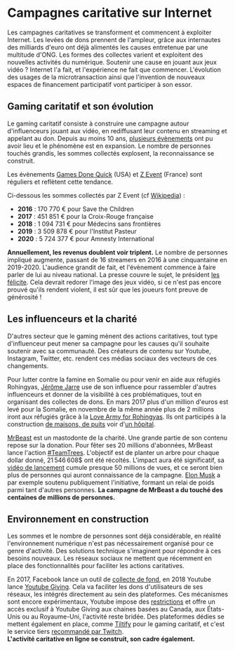 # Campagnes caritative sur Internet

Les campagnes caritatives se transforment et commencent à exploiter Internet. Les levées de dons prennent de l'ampleur,  grâce aux internautes des milliards d'euro ont déjà alimentés les causes entretenue par une multitude d'ONG. Les formes des collectes varient et exploitent des nouvelles activités du numérique. Soutenir une cause en jouant aux jeux vidéo ? Internet l'a fait, et l'expérience ne fait que commencer.  L'évolution des usages de la microtransaction ainsi que l'invention de nouveaux espaces de financement participatif vont participer à son essor.

## Gaming caritatif et son évolution

Le gaming caritatif consiste à construire une campagne autour d'influenceurs jouant aux vidéo, en rediffusant leur contenu en streaming et appelant au don. Depuis au moins 10 ans, [plusieurs évènements](https://en.wikipedia.org/wiki/Video_games_and_charity) ont pu avoir lieu et le phénomène est en expansion. Le nombre de personnes touchés grandis, les sommes collectés explosent, la reconnaissance se construit.

Les évènements [Games Done Quick](https://fr.wikipedia.org/wiki/Games_Done_Quick) (USA) et [Z Event](https://fr.wikipedia.org/wiki/Z_Event) (France) sont réguliers et reflètent cette tendance.  

Ci-dessous les sommes collectés par Z Event (cf [Wikipedia](https://fr.wikipedia.org/wiki/Z_Event)) :
- **2016** : 170 770 € pour Save the Children
- **2017** : 451 851 € pour la Croix-Rouge française
- **2018** : 1 094 731 € pour Médecins sans frontières
- **2019** : 3 509 878 € pour l'Institut Pasteur
- **2020** : 5 724 377 € pour Amnesty International

**Annuellement, les revenus doublent voir triplent.** Le nombre de personnes impliqué augmente, passant de 16 streamers en 2016 à une cinquantaine en 2019-2020. L'audience grandit de fait, et l'évènement commence à faire parler de lui au niveau national. La presse couvre le sujet, le président [les félicite](https://twitter.com/EmmanuelMacron/status/1317964944709718018). Cela devrait redorer l'image des jeux vidéo, si ce n'est pas encore prouvé qu'ils rendent violent, il est sûr que les joueurs font preuve de générosité !

## Les influenceurs et la charité

D'autres secteur que le gaming mènent des actions caritatives, tout type d'influenceur peut mener sa campagne pour les causes qu'il souhaite soutenir avec sa communauté. Des créateurs de contenu sur Youtube, Instagram, Twitter, etc. rendent ces médias sociaux des vecteurs de ces changements.

Pour lutter contre la famine en Somalie ou pour venir en aide aux réfugiés Rohingyas, [Jérôme Jarre](https://fr.wikipedia.org/wiki/J%C3%A9r%C3%B4me_Jarre) use de son influence pour rassembler d'autres influenceurs et donner de la visibilité à ces problématiques, tout en organisant des collectes de dons. En mars 2017 plus d'un million d'euros est levé pour la Somalie, en novembre de la même année plus de 2 millions iront aux réfugiés grâce à la [Love Army for Rohingyas](https://www.gofundme.com/f/love-army-for-rohingya). Ils ont participés à la construction [de maisons, de puits](https://www.youtube.com/watch?v=h31toTcoWNk) voir d'[un hôpital](https://www.youtube.com/watch?v=HlI1YmjnyWE).

[MrBeast](https://www.youtube.com/user/MrBeast6000) est un mastodonte de la charité. Une grande partie de son contenu repose sur la donation. Pour fêter ses 20 millions d'abonnées, MrBeast lance l'action [#TeamTrees](https://teamtrees.org/). L'objectif est de planter un arbre pour chaque dollar donné, 21 546 608$ ont été récoltés. L'impact aura été significatif, sa [vidéo de lancement](https://www.youtube.com/watch?v=HPJKxAhLw5I) cumule presque 50 millions de vues, et ce seront bien plus de personnes qui auront connaissance de la campagne. [Elon Musk](https://www.businessinsider.fr/us/elon-musk-twitter-treelon-youtube-tree-planting-donation-2019-10) a par exemple soutenu publiquement l'initiative, formant un relai de poids parmi tant d'autres personnes. **La campagne de MrBeast a du touché des centaines de millions de personnes.**

## Environnement en construction

Les sommes et le nombre de personnes sont déjà considérable, en réalité l'environnement numérique n'est pas nécessairement organisé pour ce genre d'activité. Des solutions technique s'imaginent pour répondre à ces besoins nouveaux.
Les réseaux sociaux ne mettent que récemment en place des fonctionnalités pour faciliter les actions caritatives.

En 2017, Facebook lance un outil de [collecte de fond](https://www.facebook.com/fundraisers/), en 2018 Youtube lance [Youtube Giving](https://blog.youtube/news-and-events/introducing-youtube-giving-new-tools). Cela va faciliter les dons d'utilisateurs de ses réseaux, les intégrés directement au sein des plateformes. Ces mécanismes sont encore expérimentaux, Youtube impose des [restrictions](https://support.google.com/youtube/answer/9457362?hl=fr) et offre un accès exclusif à Youtube Giving aux chaines basées au Canada, aux États-Unis ou au Royaume-Uni, l'activité reste bridée.
Des plateformes dédies se mettent également en place, comme [Tiltify](https://tiltify.com/explore/campaigns) pour le gaming caritatif, et c'est le service tiers [recommandé par Twitch](https://blog.twitch.tv/en/2020/03/17/how-to-use-twitch-to-support-charities-responding-to-covid-19/).  
**L'activité caritative en ligne se construit, son cadre également.**
